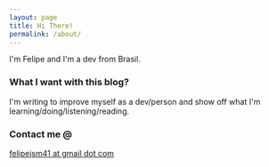 ```yaml
---
layout: page
title: Hi There!
permalink: /about/
---
```


 
I'm Felipe and I'm a dev from Brasil.  

### What I want with this blog?

I'm writing to improve myself as a dev/person and show off what I'm learning/doing/listening/reading.


### Contact me @

[felipejsm41 at gmail dot com](mailto:felipejsm41@gmail.com)
